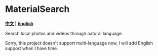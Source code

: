 # MaterialSearch

[**中文**](./README.md) | [**English**](./README_EN.md)

Search local photos and videos through natural language.

Sorry, this project doesn't support multi-language now, I will add English support when I have time.
